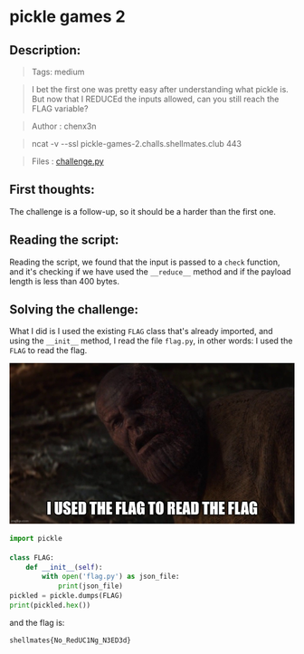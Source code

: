 # pickle games 2

## Description:

> Tags: medium

> I bet the first one was pretty easy after understanding what pickle is.
But now that I REDUCEd the inputs allowed, can you still reach the FLAG variable?

> Author : chenx3n

> ncat -v --ssl pickle-games-2.challs.shellmates.club 443

> Files : [challenge.py](challenge.py)

## First thoughts:

The challenge is a follow-up, so it should be a harder than the first one.

## Reading the script:

Reading the script, we found that the input is passed to a `check` function, and it's checking if we have used the `__reduce__` method and if the payload length is less than 400 bytes.

## Solving the challenge:

What I did is I used the existing `FLAG` class that's already imported, and using the `__init__` method, I read the file `flag.py`, in other words: I used the `FLAG` to read the flag.

![meme](meme.jpg)

```py
import pickle

class FLAG:
    def __init__(self):
        with open('flag.py') as json_file:
            print(json_file)
pickled = pickle.dumps(FLAG)
print(pickled.hex())
```

and the flag is:

```
shellmates{No_RedUC1Ng_N3ED3d}
```
